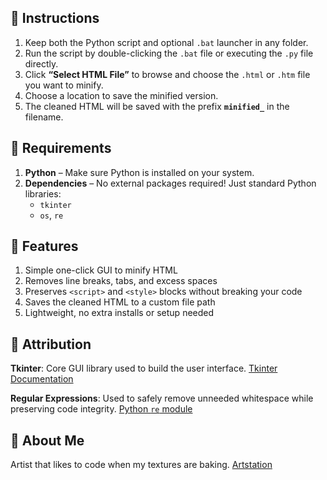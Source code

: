 ## 🚀 Instructions

1. Keep both the Python script and optional `.bat` launcher in any folder.  
2. Run the script by double-clicking the `.bat` file or executing the `.py` file directly.  
3. Click **“Select HTML File”** to browse and choose the `.html` or `.htm` file you want to minify.  
4. Choose a location to save the minified version.  
5. The cleaned HTML will be saved with the prefix **`minified_`** in the filename.

## 🌟 Requirements

1. **Python** – Make sure Python is installed on your system.  
2. **Dependencies** – No external packages required! Just standard Python libraries:
   - `tkinter`  
   - `os`, `re`

## 🌟 Features

1. Simple one-click GUI to minify HTML  
2. Removes line breaks, tabs, and excess spaces  
3. Preserves `<script>` and `<style>` blocks without breaking your code  
4. Saves the cleaned HTML to a custom file path  
5. Lightweight, no extra installs or setup needed

## 🌟 Attribution

**Tkinter**: Core GUI library used to build the user interface. [Tkinter Documentation](https://docs.python.org/3/library/tkinter.html)

**Regular Expressions**: Used to safely remove unneeded whitespace while preserving code integrity. [Python `re` module](https://docs.python.org/3/library/re.html)

## 🌟 About Me

Artist that likes to code when my textures are baking. [Artstation](https://www.artstation.com/jaimerodriguez/)
